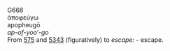 <body>
  <p>G668<br>  ἀποφεύγω  <br> apopheugō  <br><i>ap-of-yoo‘-go </i><br>From <a href="g0575.htm">575</a> and <a href="g5343.htm">5343</a>  (figuratively) to <i>escape:</i> - escape.<br></p>
 </body>